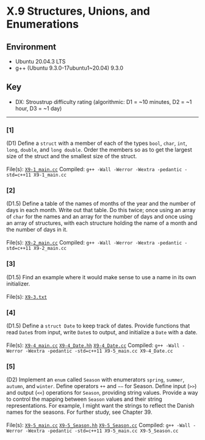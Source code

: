 # X.9 Structures, Unions, and Enumerations

## Environment
- Ubuntu 20.04.3 LTS
- g++ (Ubuntu 9.3.0-17ubuntu1~20.04) 9.3.0

## Key
- DX: Stroustrup difficulty rating (algorithmic: D1 = ~10 minutes, D2 = ~1 hour, D3 = ~1 day)

---

### \[1\]
(D1) Define a `struct` with a member of each of the types `bool`, `char`, `int`, `long`, `double`, and `long double`. Order the members so as to get the largest size of the struct and the smallest size of the struct.\
\
File(s): [`X9-1_main.cc`](./X9-1_main.cc)
Compiled: `g++ -Wall -Werror -Wextra -pedantic -std=c++11 X9-1_main.cc`

### \[2\]
(D1.5) Define a table of the names of months of the year and the number of days in each month. Write out that table. Do this twice; once using an array of `char` for the names and an array for the number of days and once using an array of structures, with each structure holding the name of a month and the number of days in it.\
\
File(s): [`X9-2_main.cc`](./X9-2_main.cc)
Compiled: `g++ -Wall -Werror -Wextra -pedantic -std=c++11 X9-2_main.cc`

### \[3\]
(D1.5) Find an example where it would make sense to use a name in its own initializer.\
\
File(s): [`X9-3.txt`](./X9-3.txt)

### \[4\]
(D1.5) Define a `struct Date` to keep track of dates. Provide functions that read `Date`s from input, write `Date`s to output, and initialize a `Date` with a date.\
\
File(s): [`X9-4_main.cc`](./X9-4_main.cc) [`X9-4_Date.hh`](./X9-4_Date.hh) [`X9-4_Date.cc`](./X9-4_Date.cc)
Compiled: `g++ -Wall -Werror -Wextra -pedantic -std=c++11 X9-5_main.cc X9-4_Date.cc`

### \[5\]
(D2) Implement an `enum` called `Season` with enumerators `spring`, `summer`, `autumn`, and `winter`. Define operators `++` and `−−` for Season. Define input (`>>`) and output (`<<`) operations for `Season`, providing string values. Provide a way to control the mapping between `Season` values and their string representations. For example, I might want the strings to reflect the Danish names for the seasons. For further study, see Chapter 39.\
\
File(s): [`X9-5_main.cc`](./X9-5_main.cc) [`X9-5_Season.hh`](./X9-5_Season.hh) [`X9-5_Season.cc`](./X9-5_Season.cc)
Compiled: `g++ -Wall -Werror -Wextra -pedantic -std=c++11 X9-5_main.cc X9-5_Season.cc`
